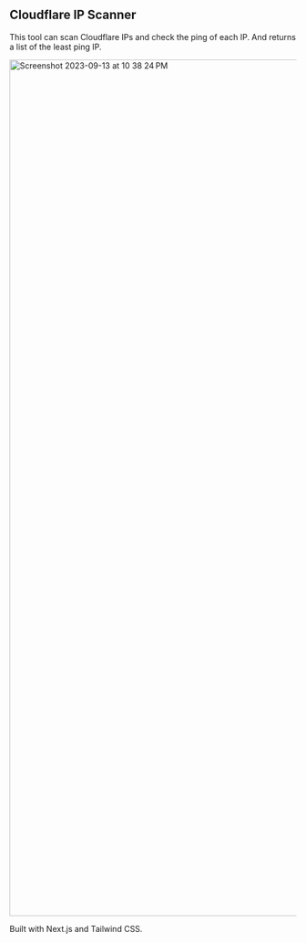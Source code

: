 ## Cloudflare IP Scanner

This tool can scan Cloudflare IPs and check the ping of each IP. And returns a list of the least ping IP.

<img width="1501" alt="Screenshot 2023-09-13 at 10 38 24 PM" src="https://github.com/EvanNotFound/cf-ip-tester/assets/68590232/f34e3773-c9da-4e51-b34f-b500d9b0b71b">


Built with Next.js and Tailwind CSS.
